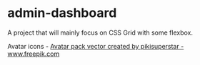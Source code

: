 # admin-dashboard
A project that will mainly focus on CSS Grid with some flexbox.

Avatar icons - <a href='https://www.freepik.com/vectors/avatar-pack'>Avatar pack vector created by pikisuperstar - www.freepik.com</a>

